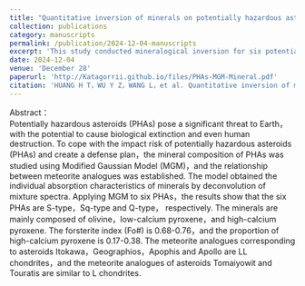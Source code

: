 ```yaml
---
title: "Quantitative inversion of minerals on potentially hazardous asteroids"
collection: publications
category: manuscripts
permalink: /publication/2024-12-04-manuscripts
excerpt: 'This study conducted mineralogical inversion for six potentially hazardous asteroids (PHAs) using the revised Gaussian model, successfully identifying their respective meteorite analogs. The findings provide robust support for target asteroid selection and analysis in planetary defense and deep-space exploration missions.'
date: 2024-12-04
venue: 'December 28'
paperurl: 'http://Katagorrii.github.io/files/PHAs-MGM-Mineral.pdf'
citation: 'HUANG H T，WU Y Z，WANG L，et al. Quantitative inversion of minerals on potentially hazardous asteroids[J]. Journal of Deep Space Exploration, 2024, 11(6): 605-612. (in chinese)'
---
```


Abstract：  
Potentially hazardous asteroids (PHAs) pose a significant threat to Earth，with the potential to cause biological extinction and even human destruction. To cope with the impact risk of potentially hazardous asteroids (PHAs) and create a defense plan，the mineral composition of PHAs was studied using Modified Gaussian Model (MGM)，and the relationship between meteorite analogues was established. The model obtained the individual absorption characteristics of minerals by deconvolution of mixture spectra. Applying MGM to six PHAs，the results show that the six PHAs are S-type，Sq-type and Q-type， respectively. The minerals are mainly composed of olivine，low-calcium pyroxene，and high-calcium pyroxene. The forsterite index (Fo#) is 0.68-0.76，and the proportion of high-calcium pyroxene is 0.17-0.38. The meteorite analogues corresponding to asteroids Itokawa，Geographios，Apophis and Apollo are LL chondrites，and the meteorite analogues of asteroids Tomaiyowit and Touratis are similar to L chondrites.
